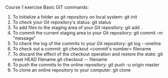 Course 1 exercise 
Basic GIT commands:
1. To initialize a folder as git repository on local system:
      git init
2. To check your Git repository's status:
      git status
3. To add files to the staging area of your Git repository:
      git add .
4. To commit the current staging area to your Git repository:
      git commit -m "message"
5. To check the log of the commits to your Git repository:
      git log --oneline
6. To check out a commit:
      git checkout <commit's number> filename
7. To discard the effect of the checkout operation and restore the state:
      git reset HEAD filename
      git checkout -- filename
8. To push the commits to the online repository:
      git push -u origin master
9. To clone an online repository to your computer:
      git clone <repository URL>

